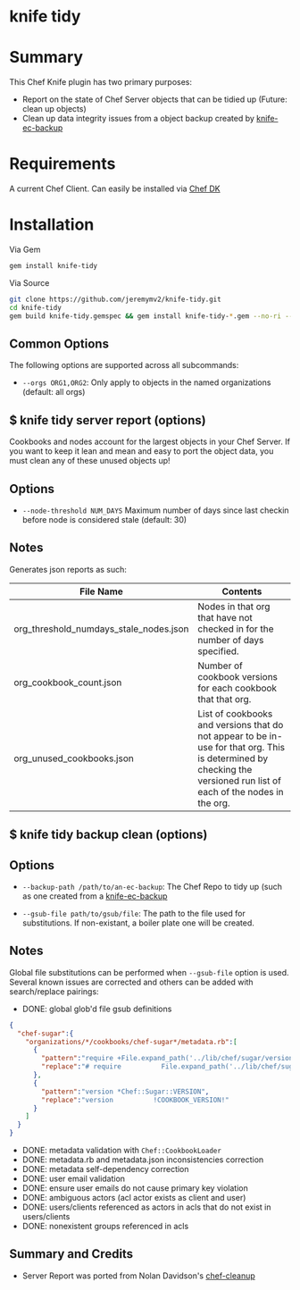 # knife tidy

# Summary

This Chef Knife plugin has two primary purposes:
 * Report on the state of Chef Server objects that can be tidied up (Future: clean up objects)
 * Clean up data integrity issues from a object backup created by [knife-ec-backup](https://github.com/chef/knife-ec-backup)

# Requirements

A current Chef Client. Can easily be installed via [Chef DK](https://github.com/chef/chef-dk#installation)

# Installation

Via Gem
```bash
gem install knife-tidy
```

Via Source
```bash
git clone https://github.com/jeremymv2/knife-tidy.git
cd knife-tidy
gem build knife-tidy.gemspec && gem install knife-tidy-*.gem --no-ri --no-rdoc
```

## Common Options

The following options are supported across all subcommands:

  * `--orgs ORG1,ORG2`:
    Only apply to objects in the named organizations (default: all orgs)

## $ knife tidy server report (options)

Cookbooks and nodes account for the largest objects in your Chef Server.
If you want to keep it lean and mean and easy to port the object data, you must
clean any of these unused objects up!

## Options

  * `--node-threshold NUM_DAYS`
    Maximum number of days since last checkin before node is considered stale (default: 30)

## Notes
  Generates json reports as such:

File Name | Contents
--- | ---
org_threshold_numdays_stale_nodes.json | Nodes in that org that have not checked in for the number of days specified.
org_cookbook_count.json | Number of cookbook versions for each cookbook that that org.
org_unused_cookbooks.json | List of cookbooks and versions that do not appear to be in-use for that org. This is determined by checking the versioned run list of each of the nodes in the org.

## $ knife tidy backup clean (options)

## Options

  * `--backup-path /path/to/an-ec-backup`:
    The Chef Repo to tidy up (such as one created from a [knife-ec-backup](https://github.com/chef/knife-ec-backup)

  * `--gsub-file path/to/gsub/file`:
    The path to the file used for substitutions. If non-existant, a boiler plate one will be created.

## Notes

  Global file substitutions can be performed when `--gsub-file` option is used. Several known issues are corrected
  and others can be added with search/replace pairings:

  * DONE: global glob'd file gsub definitions

```json
{
  "chef-sugar":{
    "organizations/*/cookbooks/chef-sugar*/metadata.rb":[
      {
        "pattern":"require +File.expand_path('../lib/chef/sugar/version', __FILE__)",
        "replace":"# require          File.expand_path('../lib/chef/sugar/version', __FILE__)"
      },
      {
        "pattern":"version *Chef::Sugar::VERSION",
        "replace":"version          !COOKBOOK_VERSION!"
      }
    ]
  }
}
```

  * DONE: metadata validation with `Chef::CookbookLoader`
  * DONE: metadata.rb and metadata.json inconsistencies correction
  * DONE: metadata self-dependency correction
  * DONE: user email validation
  * DONE: ensure user emails do not cause primary key violation
  * DONE: ambiguous actors (acl actor exists as client and user)
  * DONE: users/clients referenced as actors in acls that do not exist in users/clients
  * DONE: nonexistent groups referenced in acls

## Summary and Credits

  * Server Report was ported from Nolan Davidson's [chef-cleanup](https://github.com/nsdavidson/chef-cleanup)
